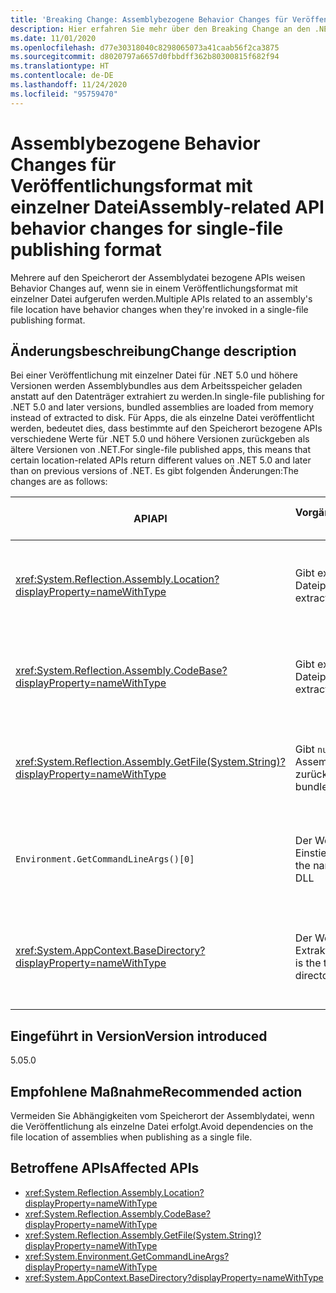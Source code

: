 ```yaml
---
title: 'Breaking Change: Assemblybezogene Behavior Changes für Veröffentlichungsformat mit einzelner Datei'
description: Hier erfahren Sie mehr über den Breaking Change an den .NET-Kernbibliotheken in .NET 5.0, durch den mehrere auf den Speicherort der Assemblydatei bezogene APIs Behavior Changes aufweisen, wenn sie in einem Veröffentlichungsformat mit einzelner Datei aufgerufen werden.
ms.date: 11/01/2020
ms.openlocfilehash: d77e30318040c8298065073a41caab56f2ca3875
ms.sourcegitcommit: d8020797a6657d0fbbdff362b80300815f682f94
ms.translationtype: HT
ms.contentlocale: de-DE
ms.lasthandoff: 11/24/2020
ms.locfileid: "95759470"
---
```

# <a name="assembly-related-api-behavior-changes-for-single-file-publishing-format"></a><span data-ttu-id="2a157-103">Assemblybezogene Behavior Changes für Veröffentlichungsformat mit einzelner Datei</span><span class="sxs-lookup"><span data-stu-id="2a157-103">Assembly-related API behavior changes for single-file publishing format</span></span>

<span data-ttu-id="2a157-104">Mehrere auf den Speicherort der Assemblydatei bezogene APIs weisen Behavior Changes auf, wenn sie in einem Veröffentlichungsformat mit einzelner Datei aufgerufen werden.</span><span class="sxs-lookup"><span data-stu-id="2a157-104">Multiple APIs related to an assembly's file location have behavior changes when they're invoked in a single-file publishing format.</span></span>

## <a name="change-description"></a><span data-ttu-id="2a157-105">Änderungsbeschreibung</span><span class="sxs-lookup"><span data-stu-id="2a157-105">Change description</span></span>

<span data-ttu-id="2a157-106">Bei einer Veröffentlichung mit einzelner Datei für .NET 5.0 und höhere Versionen werden Assemblybundles aus dem Arbeitsspeicher geladen anstatt auf den Datenträger extrahiert zu werden.</span><span class="sxs-lookup"><span data-stu-id="2a157-106">In single-file publishing for .NET 5.0 and later versions, bundled assemblies are loaded from memory instead of extracted to disk.</span></span> <span data-ttu-id="2a157-107">Für Apps, die als einzelne Datei veröffentlicht werden, bedeutet dies, dass bestimmte auf den Speicherort bezogene APIs verschiedene Werte für .NET 5.0 und höhere Versionen zurückgeben als ältere Versionen von .NET.</span><span class="sxs-lookup"><span data-stu-id="2a157-107">For single-file published apps, this means that certain location-related APIs return different values on .NET 5.0 and later than on previous versions of .NET.</span></span> <span data-ttu-id="2a157-108">Es gibt folgenden Änderungen:</span><span class="sxs-lookup"><span data-stu-id="2a157-108">The changes are as follows:</span></span>

| <span data-ttu-id="2a157-109">API</span><span class="sxs-lookup"><span data-stu-id="2a157-109">API</span></span> | <span data-ttu-id="2a157-110">Vorgängerversionen</span><span class="sxs-lookup"><span data-stu-id="2a157-110">Previous versions</span></span> | <span data-ttu-id="2a157-111">.NET 5.0 und höher</span><span class="sxs-lookup"><span data-stu-id="2a157-111">.NET 5.0 and later</span></span> |
| - | - | - |
| <xref:System.Reflection.Assembly.Location?displayProperty=nameWithType> | <span data-ttu-id="2a157-112">Gibt extrahierten DLL-Dateipfad zurück</span><span class="sxs-lookup"><span data-stu-id="2a157-112">Returns extracted DLL file path</span></span> | <span data-ttu-id="2a157-113">Gibt leere Zeichenfolge für Assemblybundles zurück</span><span class="sxs-lookup"><span data-stu-id="2a157-113">Returns empty string for bundled assemblies</span></span> |
| <xref:System.Reflection.Assembly.CodeBase?displayProperty=nameWithType> | <span data-ttu-id="2a157-114">Gibt extrahierten DLL-Dateipfad zurück</span><span class="sxs-lookup"><span data-stu-id="2a157-114">Returns extracted DLL file path</span></span> | <span data-ttu-id="2a157-115">Löst eine Ausnahme für Assemblybundles aus</span><span class="sxs-lookup"><span data-stu-id="2a157-115">Throws exception for bundled assemblies</span></span> |
| <xref:System.Reflection.Assembly.GetFile(System.String)?displayProperty=nameWithType> | <span data-ttu-id="2a157-116">Gibt `null` für Assemblybundles zurück</span><span class="sxs-lookup"><span data-stu-id="2a157-116">Returns `null` for bundled assemblies</span></span> | <span data-ttu-id="2a157-117">Löst eine Ausnahme für Assemblybundles aus</span><span class="sxs-lookup"><span data-stu-id="2a157-117">Throws exception for bundled assemblies</span></span> |
| `Environment.GetCommandLineArgs()[0]` | <span data-ttu-id="2a157-118">Der Wert ist der Name der Einstiegspunkt-DLL.</span><span class="sxs-lookup"><span data-stu-id="2a157-118">Value is the name of the entry point DLL</span></span> | <span data-ttu-id="2a157-119">Der Wert ist der Name der ausführbaren Hostdatei.</span><span class="sxs-lookup"><span data-stu-id="2a157-119">Value is the name of the host executable</span></span> |
| <xref:System.AppContext.BaseDirectory?displayProperty=nameWithType> | <span data-ttu-id="2a157-120">Der Wert ist das temporäre Extraktionsverzeichnis.</span><span class="sxs-lookup"><span data-stu-id="2a157-120">Value is the temporary extraction directory</span></span> | <span data-ttu-id="2a157-121">Der Wert ist das Verzeichnis, das die ausführbare Hostdatei enthält.</span><span class="sxs-lookup"><span data-stu-id="2a157-121">Value is the containing directory of the host executable</span></span> |

## <a name="version-introduced"></a><span data-ttu-id="2a157-122">Eingeführt in Version</span><span class="sxs-lookup"><span data-stu-id="2a157-122">Version introduced</span></span>

<span data-ttu-id="2a157-123">5.0</span><span class="sxs-lookup"><span data-stu-id="2a157-123">5.0</span></span>

## <a name="recommended-action"></a><span data-ttu-id="2a157-124">Empfohlene Maßnahme</span><span class="sxs-lookup"><span data-stu-id="2a157-124">Recommended action</span></span>

<span data-ttu-id="2a157-125">Vermeiden Sie Abhängigkeiten vom Speicherort der Assemblydatei, wenn die Veröffentlichung als einzelne Datei erfolgt.</span><span class="sxs-lookup"><span data-stu-id="2a157-125">Avoid dependencies on the file location of assemblies when publishing as a single file.</span></span>

## <a name="affected-apis"></a><span data-ttu-id="2a157-126">Betroffene APIs</span><span class="sxs-lookup"><span data-stu-id="2a157-126">Affected APIs</span></span>

- <xref:System.Reflection.Assembly.Location?displayProperty=nameWithType>
- <xref:System.Reflection.Assembly.CodeBase?displayProperty=nameWithType>
- <xref:System.Reflection.Assembly.GetFile(System.String)?displayProperty=nameWithType>
- <xref:System.Environment.GetCommandLineArgs?displayProperty=nameWithType>
- <xref:System.AppContext.BaseDirectory?displayProperty=nameWithType>

<!--

### Category

Core .NET libraries

### Affected APIs

- `P:System.Reflection.Assembly.Location`
- `P:System.Reflection.Assembly.CodeBase`
- `M:System.Reflection.Assembly.GetFile(System.String)`
- `M:System.Environment.GetCommandLineArgs`
- `P:System.AppContext.BaseDirectory`

-->
